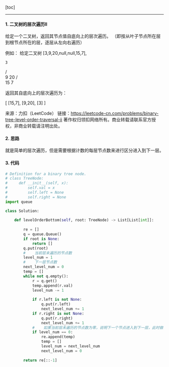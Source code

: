 [toc]

---

####  1. 二叉树的层次遍历Ⅱ

给定一个二叉树，返回其节点值自底向上的层次遍历。 （即按从叶子节点所在层到根节点所在的层，逐层从左向右遍历）

例如：
给定二叉树 [3,9,20,null,null,15,7],

    3
   / \
  9  20
    /  \
   15   7


返回其自底向上的层次遍历为：

[
  [15,7],
  [9,20],
  [3]
]

来源：力扣（LeetCode）
链接：https://leetcode-cn.com/problems/binary-tree-level-order-traversal-ii
著作权归领扣网络所有。商业转载请联系官方授权，非商业转载请注明出处。

#### 2. 思路

就是简单的层次遍历，但是需要根据计数的每层节点数来进行区分进入到下一层。

#### 3. 代码

```python
# Definition for a binary tree node.
# class TreeNode:
#     def __init__(self, x):
#         self.val = x
#         self.left = None
#         self.right = None
import queue

class Solution:
    
    def levelOrderBottom(self, root: TreeNode) -> List[List[int]]:
        
        re = []    
        q = queue.Queue()
        if root is None:
            return []
        q.put(root)
        #    当前层未遍历的节点数
        level_num = 1
 		#    下一层节点数
        next_level_num = 0
        temp = []
        while not q.empty():
            r = q.get()
            temp.append(r.val)
            level_num -= 1
            
            if r.left is not None:
                q.put(r.left)
                next_level_num += 1
            if r.right is not None:
                q.put(r.right)
                next_level_num += 1
            #    如果当前层未遍历的节点数为零，说明下一个节点进入到下一层，此时做特定处理  
            if level_num == 0:
                re.append(temp)
                temp = []
                level_num = next_level_num
                next_level_num = 0
                        
        return re[::-1]
```



